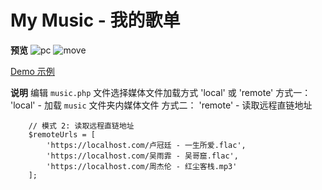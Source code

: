# My Music - 我的歌单

**预览**
![pc](图片链接)
![move](图片链接)

[Demo 示例](https://suntl.com/other/music/)

**说明**
编辑 `music.php` 文件选择媒体文件加载方式 'local' 或 'remote'
方式一：
'local' - 加载 `music` 文件夹内媒体文件
方式二：
'remote' - 读取远程直链地址
```
    // 模式 2: 读取远程直链地址
    $remoteUrls = [
        'https://localhost.com/卢冠廷 - 一生所爱.flac',
        'https://localhost.com/吴雨霏 - 吴哥窟.flac',
        'https://localhost.com/周杰伦 - 红尘客栈.mp3'
    ];
```
